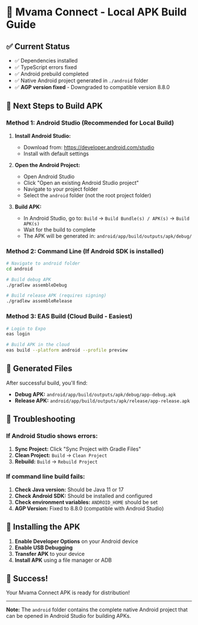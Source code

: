# 📱 Mvama Connect - Local APK Build Guide

## ✅ **Current Status**
- ✅ Dependencies installed
- ✅ TypeScript errors fixed
- ✅ Android prebuild completed
- ✅ Native Android project generated in `./android` folder
- ✅ **AGP version fixed** - Downgraded to compatible version 8.8.0

## 🎯 **Next Steps to Build APK**

### **Method 1: Android Studio (Recommended for Local Build)**

1. **Install Android Studio:**
   - Download from: https://developer.android.com/studio
   - Install with default settings

2. **Open the Android Project:**
   - Open Android Studio
   - Click "Open an existing Android Studio project"
   - Navigate to your project folder
   - Select the `android` folder (not the root project folder)

3. **Build APK:**
   - In Android Studio, go to: `Build` → `Build Bundle(s) / APK(s)` → `Build APK(s)`
   - Wait for the build to complete
   - The APK will be generated in: `android/app/build/outputs/apk/debug/`

### **Method 2: Command Line (If Android SDK is installed)**

```bash
# Navigate to android folder
cd android

# Build debug APK
./gradlew assembleDebug

# Build release APK (requires signing)
./gradlew assembleRelease
```

### **Method 3: EAS Build (Cloud Build - Easiest)**

```bash
# Login to Expo
eas login

# Build APK in the cloud
eas build --platform android --profile preview
```

## 📁 **Generated Files**

After successful build, you'll find:
- **Debug APK:** `android/app/build/outputs/apk/debug/app-debug.apk`
- **Release APK:** `android/app/build/outputs/apk/release/app-release.apk`

## 🔧 **Troubleshooting**

### **If Android Studio shows errors:**
1. **Sync Project:** Click "Sync Project with Gradle Files"
2. **Clean Project:** `Build` → `Clean Project`
3. **Rebuild:** `Build` → `Rebuild Project`

### **If command line build fails:**
1. **Check Java version:** Should be Java 11 or 17
2. **Check Android SDK:** Should be installed and configured
3. **Check environment variables:** `ANDROID_HOME` should be set
4. **AGP Version:** Fixed to 8.8.0 (compatible with Android Studio)

## 📱 **Installing the APK**

1. **Enable Developer Options** on your Android device
2. **Enable USB Debugging**
3. **Transfer APK** to your device
4. **Install APK** using a file manager or ADB

## 🎉 **Success!**

Your Mvama Connect APK is ready for distribution!

---

**Note:** The `android` folder contains the complete native Android project that can be opened in Android Studio for building APKs.
